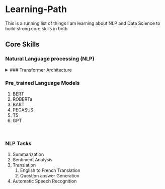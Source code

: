 # Learning-Path
This is a running list of things I am learning about NLP and Data Science to build strong core skills in both
## Core Skills<br>
### Natural Language processing (NLP)<br>

<details><summary>### Transformer Architecture<br></summary>
<p>



</p>
</details>



### Pre_trained Language Models<br>
<ol>
  <li>BERT</li>
  <li>ROBERTa</li>
  <li>BART
    
  </li>
  <li>PEGASUS</li>
  <li>T5</li>
  <li>GPT</li>
</ol><br>

### NLP Tasks<br>
<ol>
  <li>Summarization</li>
  <li>Sentiment Analysis</li>
  <li>Translation
    <ol>
      <li>English to French Translation</li>
      <li>Question answer Generation</li>
    </ol>
  </li>
  <li>Automatic Speech Recognition</li>
</ol>


